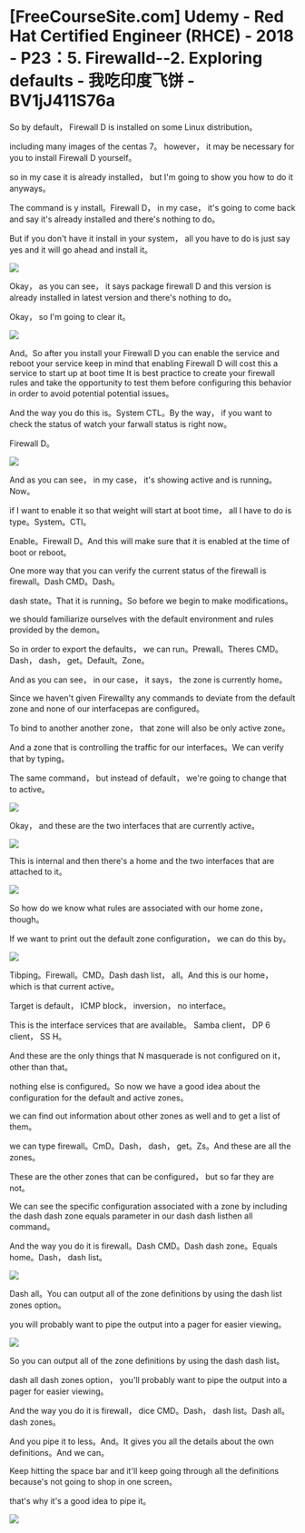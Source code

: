 # [FreeCourseSite.com] Udemy - Red Hat Certified Engineer (RHCE) - 2018 - P23：5. Firewalld--2. Exploring defaults - 我吃印度飞饼 - BV1jJ411S76a

So by default， Firewall D is installed on some Linux distribution。

 including many images of the centas 7。 however， it may be necessary for you to install Firewall D yourself。

 so in my case it is already installed， but I'm going to show you how to do it anyways。

The command is y install。Firewall D， in my case， it's going to come back and say it's already installed and there's nothing to do。

But if you don't have it install in your system， all you have to do is just say yes and it will go ahead and install it。



![](img/5021b1ffedc57c405447ceee1d5c8465_1.png)

Okay， as you can see， it says package firewall D and this version is already installed in latest version and there's nothing to do。

 Okay， so I'm going to clear it。

![](img/5021b1ffedc57c405447ceee1d5c8465_3.png)

And。So after you install your Firewall D you can enable the service and reboot your service keep in mind that enabling Firewall D will cost this a service to start up at boot time It is best practice to create your firewall rules and take the opportunity to test them before configuring this behavior in order to avoid potential potential issues。

And the way you do this is。System CTL。By the way， if you want to check the status of watch your farwall status is right now。

Firewall D。

![](img/5021b1ffedc57c405447ceee1d5c8465_5.png)

And as you can see， in my case， it's showing active and is running。Now。

 if I want to enable it so that weight will start at boot time， all I have to do is type。System。CTl。

Enable。Firewall D。And this will make sure that it is enabled at the time of boot or reboot。

One more way that you can verify the current status of the firewall is firewall。Dash CMD。Dash。

 dash state。That it is running。So before we begin to make modifications。

 we should familiarize ourselves with the default environment and rules provided by the demon。

 So in order to export the defaults， we can run。Prewall。Theres CMD。Dash， dash， get。Default。Zone。

And as you can see， in our case， it says， the zone is currently home。

Since we haven't given Firewallty any commands to deviate from the default zone and none of our interfacepas are configured。

To bind to another another zone， that zone will also be only active zone。

And a zone that is controlling the traffic for our interfaces。We can verify that by typing。

The same command， but instead of default， we're going to change that to active。



![](img/5021b1ffedc57c405447ceee1d5c8465_7.png)

Okay， and these are the two interfaces that are currently active。



![](img/5021b1ffedc57c405447ceee1d5c8465_9.png)

This is internal and then there's a home and the two interfaces that are attached to it。



![](img/5021b1ffedc57c405447ceee1d5c8465_11.png)

So how do we know what rules are associated with our home zone， though。

 If we want to print out the default zone configuration， we can do this by。



![](img/5021b1ffedc57c405447ceee1d5c8465_13.png)

Tibping。Firewall。CMD。Dash dash list， all。And this is our home， which is that current active。

Target is default， ICMP block， inversion， no interface。

 This is the interface services that are available。 Samba client， DP 6 client， SS H。

And these are the only things that N masquerade is not configured on it， other than that。

 nothing else is configured。So now we have a good idea about the configuration for the default and active zones。

 we can find out information about other zones as well and to get a list of them。

 we can type firewall。CmD。Dash， dash， get。Zs。And these are all the zones。

These are the other zones that can be configured， but so far they are not。

We can see the specific configuration associated with a zone by including the dash dash zone equals parameter in our dash dash listhen all command。

And the way you do it is firewall。Dash CMD。Dash dash zone。Equals home。Dash， dash list。



![](img/5021b1ffedc57c405447ceee1d5c8465_15.png)

Dash all。You can output all of the zone definitions by using the dash list zones option。

 you will probably want to pipe the output into a pager for easier viewing。



![](img/5021b1ffedc57c405447ceee1d5c8465_17.png)

So you can output all of the zone definitions by using the dash dash list。

 dash all dash zones option， you'll probably want to pipe the output into a pager for easier viewing。

And the way you do it is firewall， dice CMD。Dash， dash list。Dash all。 dash zones。

And you pipe it to less。And。It gives you all the details about the own definitions。And we can。

Keep hitting the space bar and it'll keep going through all the definitions because's not going to shop in one screen。

 that's why it's a good idea to pipe it。

![](img/5021b1ffedc57c405447ceee1d5c8465_19.png)